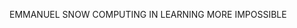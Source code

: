 EMMANUEL SNOW
COMPUTING
IN LEARNING MORE
IMPOSSIBLE

<!---
emmanuelneves01/emmanuelneves01 is a ✨ special ✨ repository because its `README.md` (this file) appears on your GitHub profile.
You can click the Preview link to take a look at your changes.
--->
